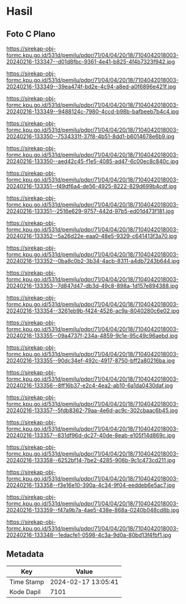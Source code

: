 # Hasil

## Foto C Plano

https://sirekap-obj-formc.kpu.go.id/531d/pemilu/pdpr/71/04/04/20/18/7104042018003-20240216-133347--d01d8fbc-9361-4e41-b825-4f4b7323f942.jpg

https://sirekap-obj-formc.kpu.go.id/531d/pemilu/pdpr/71/04/04/20/18/7104042018003-20240216-133349--39ea474f-bd2e-4c94-a8ed-a0f6896e421f.jpg

https://sirekap-obj-formc.kpu.go.id/531d/pemilu/pdpr/71/04/04/20/18/7104042018003-20240216-133349--9488124c-7980-4ccd-b98b-bafbeeb7b4c4.jpg

https://sirekap-obj-formc.kpu.go.id/531d/pemilu/pdpr/71/04/04/20/18/7104042018003-20240216-133350--7534331f-37f8-4b51-8dd1-b6014678e6b9.jpg

https://sirekap-obj-formc.kpu.go.id/531d/pemilu/pdpr/71/04/04/20/18/7104042018003-20240216-133350--aed42c45-f1e5-4085-ad47-6c00ec8c840c.jpg

https://sirekap-obj-formc.kpu.go.id/531d/pemilu/pdpr/71/04/04/20/18/7104042018003-20240216-133351--f49df6a4-de56-4925-8222-829d699b4cdf.jpg

https://sirekap-obj-formc.kpu.go.id/531d/pemilu/pdpr/71/04/04/20/18/7104042018003-20240216-133351--2516e629-9757-442d-97b5-ed01d473f181.jpg

https://sirekap-obj-formc.kpu.go.id/531d/pemilu/pdpr/71/04/04/20/18/7104042018003-20240216-133352--5a26d22e-eaa0-48e5-9329-c641413f3a70.jpg

https://sirekap-obj-formc.kpu.go.id/531d/pemilu/pdpr/71/04/04/20/18/7104042018003-20240216-133352--0ba8c0b2-3b34-4acb-8311-a4db7243b644.jpg

https://sirekap-obj-formc.kpu.go.id/531d/pemilu/pdpr/71/04/04/20/18/7104042018003-20240216-133353--7d847d47-db3d-49c8-898a-1d157e894388.jpg

https://sirekap-obj-formc.kpu.go.id/531d/pemilu/pdpr/71/04/04/20/18/7104042018003-20240216-133354--3261eb9b-f424-4526-ac9a-8040280c6e02.jpg

https://sirekap-obj-formc.kpu.go.id/531d/pemilu/pdpr/71/04/04/20/18/7104042018003-20240216-133355--09a4737f-234a-4859-9c1e-95c49c96aebd.jpg

https://sirekap-obj-formc.kpu.go.id/531d/pemilu/pdpr/71/04/04/20/18/7104042018003-20240216-133355--90dc34ef-492c-4917-8750-bff2a80216ba.jpg

https://sirekap-obj-formc.kpu.go.id/531d/pemilu/pdpr/71/04/04/20/18/7104042018003-20240216-133356--8ff16b37-e2c4-4ea2-ab10-6a1da0430daf.jpg

https://sirekap-obj-formc.kpu.go.id/531d/pemilu/pdpr/71/04/04/20/18/7104042018003-20240216-133357--5fdb8362-79aa-4e6d-ac9c-302cbaac6b45.jpg

https://sirekap-obj-formc.kpu.go.id/531d/pemilu/pdpr/71/04/04/20/18/7104042018003-20240216-133357--831df96d-dc27-40de-8eab-e105f14d869c.jpg

https://sirekap-obj-formc.kpu.go.id/531d/pemilu/pdpr/71/04/04/20/18/7104042018003-20240216-133358--6252bf14-7be2-4285-906b-9c1c473cd211.jpg

https://sirekap-obj-formc.kpu.go.id/531d/pemilu/pdpr/71/04/04/20/18/7104042018003-20240216-133358--f3e16e10-390a-4c34-9f04-eeddeb6e5ac7.jpg

https://sirekap-obj-formc.kpu.go.id/531d/pemilu/pdpr/71/04/04/20/18/7104042018003-20240216-133359--f47a9b7a-4ae5-438e-868a-0240b048cd8b.jpg

https://sirekap-obj-formc.kpu.go.id/531d/pemilu/pdpr/71/04/04/20/18/7104042018003-20240216-133348--1edacfe1-0598-4c3a-9d0a-80bd13f4fbf1.jpg


## Metadata

| Key        | Value               |
| ---------- | ------------------- |
| Time Stamp | 2024-02-17 13:05:41 |
| Kode Dapil | 7101                |



